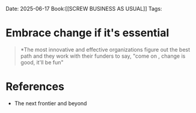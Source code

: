 Date: 2025-06-17
Book:[[SCREW BUSINESS AS USUAL]]
Tags: 


# Embrace change if it's essential

>*The most innovative and effective organizations figure out the best path and they work with their funders to say, "come on , change is good, it'll be fun"

# References
- The next frontier and beyond
 